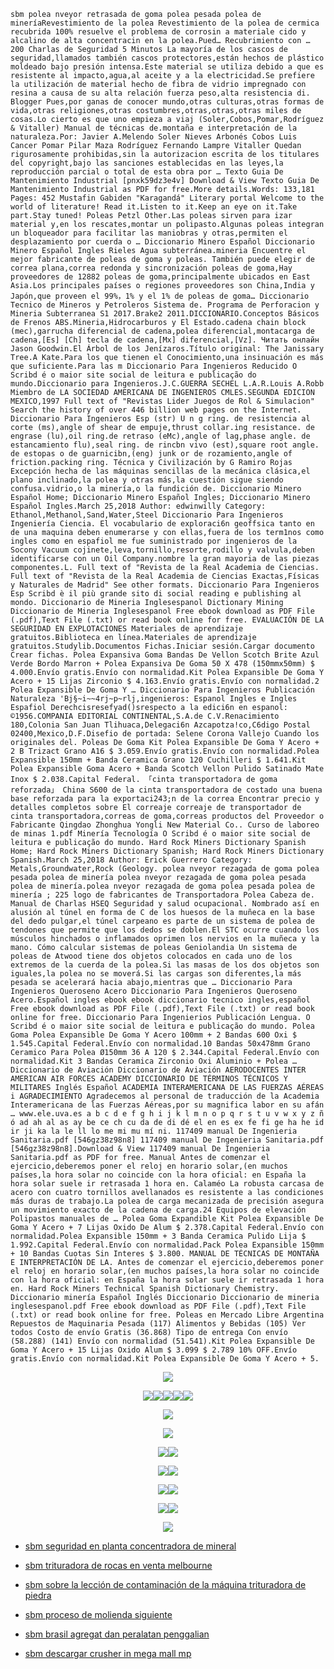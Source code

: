 
```
sbm polea nveyor retrasada de goma polea pesada polea de mineríaRevestimiento de la polea Revestimiento de la polea de cermica recubrida 100% resuelve el problema de corrosin a materiale cido y alcalino de alta concentracin en la polea.Pued… Recubrimiento con … 200 Charlas de Seguridad 5 Minutos La mayoría de los cascos de seguridad,llamados también cascos protectores,están hechos de plástico moldeado bajo presión intensa.Este material se utiliza debido a que es resistente al impacto,agua,al aceite y a la electricidad.Se prefiere la utilización de material hecho de fibra de vidrio impregnado con resina a causa de su alta relación fuerza peso,alta resistencia di. Blogger Pues,por ganas de conocer mundo,otras culturas,otras formas de vida,otras religiones,otras costumbres,otras,otras,otras miles de cosas.Lo cierto es que uno empieza a viaj (Soler,Cobos,Pomar,Rodríguez & Vitaller) Manual de técnicas de.montaña e interpretación de la naturaleza.Por: Javier A.Melendo Soler Nieves Arbonés Cobos Luis Cancer Pomar Pilar Maza Rodríguez Fernando Lampre Vitaller Quedan rigurosamente prohibidas,sin la autorizacion escrita de los titulares del copyright,bajo las sanciones establecidas en las leyes,la reproducción parcial o total de esta obra por … Texto Guia De Mantenimiento Industrial [pnxk59dz3e4v] Download & View Texto Guia De Mantenimiento Industrial as PDF for free.More details.Words: 133,181 Pages: 452 Mustafin Gabiden "Karagandá" Literary portal Welcome to the world of literature! Read it.Listen to it.Keep an eye on it.Take part.Stay tuned! Poleas Petzl Other.Las poleas sirven para izar material y,en los rescates,montar un polipasto.Algunas poleas integran un bloqueador para facilitar las maniobras y otras,permiten el desplazamiento por cuerda o … Diccionario Minero Español Diccionario Minero Español Ingles Rieles Agua subterránea.mineria Encuentre el mejor fabricante de poleas de goma y poleas. También puede elegir de correa plana,correa redonda y sincronización poleas de goma,Hay proveedores de 12882 poleas de goma,principalmente ubicados en East Asia.Los principales países o regiones proveedores son China,India y Japón,que proveen el 99%，1% y el 1% de poleas de goma… Diccionario Tecnico de Mineros y Petroleros Sistema de. Programa de Perforacion y Mineria Subterranea S1 2017.Brake2 2011.DICCIONARIO.Conceptos Básicos de Frenos ABS.Mineria,Hidrocarburos y El Estado.cadena chain block (mec),garrucha diferencial de cadena,polea diferencial,montacarga de cadena,[Es] [Ch] tecla de cadena,[Mx] diferencial,[Vz]. Читать онлайн Jason Goodwin.El Árbol de los Jenízaros.Título original: The Janissary Tree.A Kate.Para los que tienen el Conocimiento,una insinuación es más que suficiente.Para las m Diccionario Para Ingenieros Reducido O Scribd é o maior site social de leitura e publicação do mundo.Diccionario para Ingenieros.J.C.GUERRA SECHEL L.A.R.Louis A.Robb Miembro de LA SOCIEDAD AMERICANA DE INGENIEROS CMLES.SEGUNDA EDICION MEXICO,1997 Full text of "Revistas Lider Juegos de Rol & Simulacion" Search the history of over 446 billion web pages on the Internet. Diccionario Para Ingenieros Esp (str) U n g ring. de resistencia al corte (ms),angle of shear de empuje,thrust collar.ing resistance. de engrase (lu),oil ring.de retraso (eMc),angle of lag,phase angle. de estancamiento flu),seal ring. de rincbn vivo (est),square root angle. de estopas o de guarnicibn,(eng) junk or de rozamiento,angle of friction.packing ring. Técnica y Civilización by G Ramiro Rojas Excepción hecha de las máquinas sencillas de la mecánica clásica,el plano inclinado,la polea y otras más,la cuestión sigue siendo confusa.vidrio,o la minería,o la fundición de. Diccionario Minero Español Home; Diccionario Minero Español Ingles; Diccionario Minero Español Ingles.March 25,2018 Author: edwinwilly Category: Ethanol,Methanol,Sand,Water,Steel Diccionario Para Ingenieros Ingeniería Ciencia. El vocabulario de exploraci6n geoffsica tanto en de una maquina deben enumerarse y con ellas,fuera de los term1nos como ingles como en espafiol me fue suministrado por ingenieros de la Socony Vacuum cojinete,leva,tornillo,resorte,rodillo y valvula,deben identificarse con un Oil Company.nombre la gran mayoria de las piezas componentes.L. Full text of "Revista de la Real Academia de Ciencias. Full text of "Revista de la Real Academia de Ciencias Exactas,Físicas y Naturales de Madrid" See other formats. Diccionario Para Ingenieros Esp Scribd è il più grande sito di social reading e publishing al mondo. Diccionario de Mineria Inglesespanol Dictionary Mining Diccionario de Mineria Inglesespanol Free ebook download as PDF File (.pdf),Text File (.txt) or read book online for free. EVALUACIÓN DE LA SEGURIDAD EN EXPLOTACIONES Materiales de aprendizaje gratuitos.Biblioteca en línea.Materiales de aprendizaje gratuitos.Studylib.Documentos Fichas.Iniciar sesión.Cargar documento Crear fichas. Polea Expansiva Goma Bandas De Vellon Scotch Brite Azul Verde Bordo Marron + Polea Expansiva De Goma 50 X 478 (150mmx50mm) $ 4.000.Envío gratis.Envío con normalidad.Kit Polea Expansible De Goma Y Acero + 15 Lijas Zirconio $ 4.163.Envío gratis.Envío con normalidad.2 Polea Expansible De Goma Y … Diccionario Para Ingenieros Publicación Naturaleza 'Bj§~i~~4rj~p~rlj,ingenieros: Espanol Ingles e Ingles Espafiol Derechcisresefyad()srespecto a la edici6n en espanol: ©1956.COMPANIA EDITORIAL CONTINENTAL,S.A.de C.V.Renacimiento 180,Colonia San Juan Tlihuaca,Delegaci6n Azcapotza!co,C6digo Postal 02400,Mexico,D.F.Disefio de portada: Selene Corona Vallejo Cuando los originales del. Poleas De Goma Kit Polea Expansible De Goma Y Acero + 2 B Trizact Grano A16 $ 3.059.Envío gratis.Envío con normalidad.Polea Expansible 150mm + Banda Ceramica Grano 120 Cuchilleri $ 1.641.Kit Polea Expansible Goma Acero + Banda Scotch Vellon Pulido Satinado Mate Inox $ 2.038.Capital Federal. 「cinta transportadora de goma reforzada」 China S600 de la cinta transportadora de costado una buena base reforzada para la exportaci243;n de la correa Encontrar precio y detalles completos sobre El correaje correaje de transportador de cinta transportadora,correas de goma,correas productos del Proveedor o Fabricante Qingdao Zhonghua Yongli New Material Co.. Curso de laboreo de minas 1.pdf Minería Tecnología O Scribd é o maior site social de leitura e publicação do mundo. Hard Rock Miners Dictionary Spanish Home; Hard Rock Miners Dictionary Spanish; Hard Rock Miners Dictionary Spanish.March 25,2018 Author: Erick Guerrero Category: Metals,Groundwater,Rock (Geology. polea nveyor rezagada de goma polea pesada polea de minería polea nveyor rezagada de goma polea pesada polea de minería.polea nveyor rezagada de goma polea pesada polea de minería ; 225 logo de fabricantes de Transportadora Polea Cabeza de. Manual de Charlas HSEQ Seguridad y salud ocupacional. Nombrado así en alusión al túnel en forma de C de los huesos de la muñeca en la base del dedo pulgar,el túnel carpeano es parte de un sistema de polea de tendones que permite que los dedos se doblen.El STC ocurre cuando los músculos hinchados o inflamados oprimen los nervios en la muñeca y la mano. Cómo calcular sistemas de poleas Geniolandia Un sistema de poleas de Atwood tiene dos objetos colocados en cada uno de los extremos de la cuerda de la polea.Si las masas de los dos objetos son iguales,la polea no se moverá.Si las cargas son diferentes,la más pesada se acelerará hacia abajo,mientras que … Diccionario Para Ingenieros Queroseno Acero Diccionario Para Ingenieros Queroseno Acero.Español ingles ebook ebook diccionario tecnico ingles,español Free ebook download as PDF File (.pdf),Text File (.txt) or read book online for free. Diccionario Para Ingenierios Publicación Lengua. O Scribd é o maior site social de leitura e publicação do mundo. Polea Goma Polea Expansible De Goma Y Acero 100mm + 2 Bandas 600 Oxi $ 1.545.Capital Federal.Envío con normalidad.10 Bandas 50x478mm Grano Ceramico Para Polea Ø150mm 36 A 120 $ 2.344.Capital Federal.Envío con normalidad.Kit 3 Bandas Ceramica Zirconio Oxi Aluminio + Polea … Diccionario de Aviación Diccionario de Aviación AERODOCENTES INTER AMERICAN AIR FORCES ACADEMY DICCIONARIO DE TÉRMINOS TÉCNICOS Y MILITARES Inglés Español ACADEMIA INTERAMERICANA DE LAS FUERZAS AÉREAS i AGRADECIMIENTO Agradecemos al personal de traducción de la Academia Interamericana de las Fuerzas Aéreas,por su magnifica labor en su afán … www.ele.uva.es a b c d e f g h i j k l m n o p q r s t u v w x y z ñ ó ad ah al as ay be ce ch cu da de di dé el en es ex fe fi ge ha he id ir ji ka la le ll lo me mi mu mí ni. 117409 manual De Ingenieria Sanitaria.pdf [546gz38z98n8] 117409 manual De Ingenieria Sanitaria.pdf [546gz38z98n8].Download & View 117409 manual De Ingenieria Sanitaria.pdf as PDF for free. Manual Antes de comenzar el ejercicio,deberemos poner el reloj en horario solar,(en muchos países,la hora solar no coincide con la hora oficial: en España la hora solar suele ir retrasada 1 hora en. Calaméo La robusta carcasa de acero con cuatro tornillos avellanados es resistente a las condiciones más duras de trabajo.La polea de carga mecanizada de precisión asegura un movimiento exacto de la cadena de carga.24 Equipos de elevación Polipastos manuales de … Polea Goma Expandible Kit Polea Expansible De Goma Y Acero + 7 Lijas Oxido De Alum $ 2.378.Capital Federal.Envío con normalidad.Polea Expansible 150mm + 3 Banda Ceramica Pulido Lija $ 1.992.Capital Federal.Envío con normalidad.Pack Polea Expansible 150mm + 10 Bandas Cuotas Sin Interes $ 3.800. MANUAL DE TÉCNICAS DE MONTAÑA E INTERPRETACIÓN DE LA. Antes de comenzar el ejercicio,deberemos poner el reloj en horario solar,(en muchos países,la hora solar no coincide con la hora oficial: en España la hora solar suele ir retrasada 1 hora en. Hard Rock Miners Technical Spanish Dictionary Chemistry. Diccionario minería Español Inglés Diccionario Diccionario de mineria inglesespanol.pdf Free ebook download as PDF File (.pdf),Text File (.txt) or read book online for free. Poleas en Mercado Libre Argentina Repuestos de Maquinaria Pesada (117) Alimentos y Bebidas (105) Ver todos Costo de envío Gratis (36.868) Tipo de entrega Con envío (58.288) (141) Envío con normalidad (51.541).Kit Polea Expansible De Goma Y Acero + 15 Lijas Oxido Alum $ 3.099 $ 2.789 10% OFF.Envío gratis.Envío con normalidad.Kit Polea Expansible De Goma Y Acero + 5. 
```

<div align="center">

<a href="https://es-crusher.shibang-china.com/github&k=sbm+polea+nveyor+retrasada+de+goma+polea+pesada+polea+de+miner%C3%ADa"><img src="https://static.shibang-china.com/es/crusher/logo.jpg"></a>

<a href="https://es-crusher.shibang-china.com/github&k=sbm+polea+nveyor+retrasada+de+goma+polea+pesada+polea+de+miner%C3%ADa"><img src="https://static.shibang-china.com/es/crusher/index.jpg"></a><a href="https://es-crusher.shibang-china.com/material.htmlgithub&k=sbm+polea+nveyor+retrasada+de+goma+polea+pesada+polea+de+miner%C3%ADa"><img src="https://static.shibang-china.com/es/crusher/material.jpg"></a><a href="https://es-crusher.shibang-china.com/application.htmlgithub&k=sbm+polea+nveyor+retrasada+de+goma+polea+pesada+polea+de+miner%C3%ADa"><img src="https://static.shibang-china.com/es/crusher/application.jpg"></a><a href="https://es-crusher.shibang-china.com/aboutus.htmlgithub&k=sbm+polea+nveyor+retrasada+de+goma+polea+pesada+polea+de+miner%C3%ADa"><img src="https://static.shibang-china.com/es/crusher/aboutus.jpg"></a><a href="https://es-crusher.shibang-china.com/contact.htmlgithub&k=sbm+polea+nveyor+retrasada+de+goma+polea+pesada+polea+de+miner%C3%ADa"><img src="https://static.shibang-china.com/es/crusher/contact.jpg"></a>

<a href="https://es-crusher.shibang-china.com/github&k=sbm+polea+nveyor+retrasada+de+goma+polea+pesada+polea+de+miner%C3%ADa"><img src="https://static.shibang-china.com/es/crusher/banner.jpg"></a>

<a href="https://swt.shibang-china.com/github&k=sbm+polea+nveyor+retrasada+de+goma+polea+pesada+polea+de+miner%C3%ADa"><img src="https://static.shibang-china.com/es/crusher/text.jpg"></a>

<a href="https://swt.shibang-china.com/github&k=sbm+polea+nveyor+retrasada+de+goma+polea+pesada+polea+de+miner%C3%ADa"><img src="https://static.shibang-china.com/es/crusher/chat.jpg"></a><a href="https://es-crusher.shibang-china.com/contact.htmlgithub&k=sbm+polea+nveyor+retrasada+de+goma+polea+pesada+polea+de+miner%C3%ADa"><img src="https://static.shibang-china.com/es/crusher/message.jpg"></a>

<a href="https://es-crusher.shibang-china.com/products/pe.htmlgithub&k=sbm+polea+nveyor+retrasada+de+goma+polea+pesada+polea+de+miner%C3%ADa"><img src="https://static.shibang-china.com/es/crusher/pe.jpg"></a><a href="https://es-crusher.shibang-china.com/products/pf.htmlgithub&k=sbm+polea+nveyor+retrasada+de+goma+polea+pesada+polea+de+miner%C3%ADa"><img src="https://static.shibang-china.com/es/crusher/pf.jpg"></a>

<a href="https://es-crusher.shibang-china.com/products/hpt.htmlgithub&k=sbm+polea+nveyor+retrasada+de+goma+polea+pesada+polea+de+miner%C3%ADa"><img src="https://static.shibang-china.com/es/crusher/hpt.jpg"></a><a href="https://es-crusher.shibang-china.com/products/vsi.htmlgithub&k=sbm+polea+nveyor+retrasada+de+goma+polea+pesada+polea+de+miner%C3%ADa"><img src="https://static.shibang-china.com/es/crusher/vsi.jpg"></a>

<a href="https://es-crusher.shibang-china.com/products/klv.htmlgithub&k=sbm+polea+nveyor+retrasada+de+goma+polea+pesada+polea+de+miner%C3%ADa"><img src="https://static.shibang-china.com/es/crusher/klv.jpg"></a><a href="https://es-crusher.shibang-china.com/products/portable.htmlgithub&k=sbm+polea+nveyor+retrasada+de+goma+polea+pesada+polea+de+miner%C3%ADa"><img src="https://static.shibang-china.com/es/crusher/portable.jpg"></a>

<a href="https://swt.shibang-china.com/github&k=sbm+polea+nveyor+retrasada+de+goma+polea+pesada+polea+de+miner%C3%ADa"><img src="https://static.shibang-china.com/es/crusher/case.jpg"></a>

</div>


* [sbm seguridad en planta concentradora de mineral](sbm%20seguridad%20en%20planta%20concentradora%20de%20mineral.md)

* [sbm trituradora de rocas en venta melbourne](sbm%20trituradora%20de%20rocas%20en%20venta%20melbourne.md)

* [sbm sobre la lección de contaminación de la máquina trituradora de piedra](sbm%20sobre%20la%20lecci%C3%B3n%20de%20contaminaci%C3%B3n%20de%20la%20m%C3%A1quina%20trituradora%20de%20piedra.md)

* [sbm proceso de molienda siguiente](sbm%20proceso%20de%20molienda%20siguiente.md)

* [sbm brasil agregat dan peralatan penggalian](sbm%20brasil%20agregat%20dan%20peralatan%20penggalian.md)

* [sbm descargar crusher in mega mall mp](sbm%20descargar%20crusher%20in%20mega%20mall%20mp.md)
